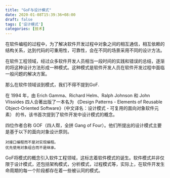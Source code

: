 ```yaml
---
title: "GoF与设计模式"
date: 2020-01-08T15:39:36+08:00
draft: false
tags: ['设计模式']
categories: [技术]
---
```


在软件编程的过程中，为了解决软件开发过程中对象之间的相互通信，相互依赖的结构关系，达到代码的可重用性，可靠性，会在不同的场景采用不同的设计方法。

在软件工程领域，经过众多软件开发人员相当一段时间的实践和错误的总结，逐渐的将这种设计方法形成一种模式。这种模式是软件开发人员在软件开发过程中面临一般问题的解决方案。

那么在软件领域谈到模式，我们不得不提到GoF.

在 1994 年，由 Erich Gamma、Richard Helm、Ralph Johnson 和 John Vlissides 四人合著出版了一本名为 《Design Patterns - Elements of Reusable Object-Oriented Software》（中文译名：设计模式 - 可复用的面向对象软件元素） 的书，该书首次提到了软件开发中设计模式的概念。

四位作者合称 GOF（四人帮，全拼 Gang of Four）。他们所提出的设计模式主要是基于以下的面向对象设计原则。

    对接口编程而不是对实现编程。
    优先使用对象组合而不是继承。

GoF将模式的概念引入软件工程领域，这标志着软件模式的诞生。软件模式并非仅限于设计模式，还包括架构模式，分析模式，过程模式等，实际上，在软件开发生命周期的每一个阶段都存在着一些被认同的模式。